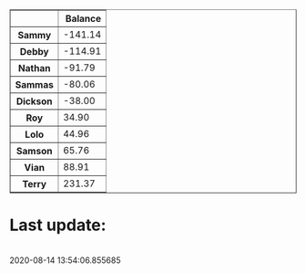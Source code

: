 <table border="1" class="dataframe">
  <thead>
    <tr style="text-align: right;">
      <th></th>
      <th>Balance</th>
    </tr>
  </thead>
  <tbody>
    <tr>
      <th>Sammy</th>
      <td>-141.14</td>
    </tr>
    <tr>
      <th>Debby</th>
      <td>-114.91</td>
    </tr>
    <tr>
      <th>Nathan</th>
      <td>-91.79</td>
    </tr>
    <tr>
      <th>Sammas</th>
      <td>-80.06</td>
    </tr>
    <tr>
      <th>Dickson</th>
      <td>-38.00</td>
    </tr>
    <tr>
      <th>Roy</th>
      <td>34.90</td>
    </tr>
    <tr>
      <th>Lolo</th>
      <td>44.96</td>
    </tr>
    <tr>
      <th>Samson</th>
      <td>65.76</td>
    </tr>
    <tr>
      <th>Vian</th>
      <td>88.91</td>
    </tr>
    <tr>
      <th>Terry</th>
      <td>231.37</td>
    </tr>
  </tbody>
</table><H1>Last update:</h1><br>2020-08-14 13:54:06.855685